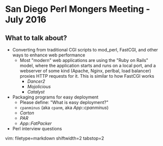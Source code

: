 # San Diego Perl Mongers Meeting - July 2016 #

## What to talk about? ##
- Converting from traditional CGI scripts to mod_perl, FastCGI, and other ways
  to enhance web performance
  - Most "modern" web applications are using the "Ruby on Rails" model, where
    the application starts and runs on a local port, and a webserver of some
    kind (Apache, Nginx, perlbal, load balancer) proxies HTTP requests for it.
    This is similar to how FastCGI works
    - _Dancer2_
    - _Mojolicious_
    - _Catalyst_
- Packaging programs for easy deployment
  - Please define: "What is easy deployment?"
  - `cpanminus` (aka `cpanm`, aka _App::cpanminus_)
  - _Carton_
  - _PAR_
  - _App::FatPacker_
- Perl interview questions

vim: filetype=markdown shiftwidth=2 tabstop=2
